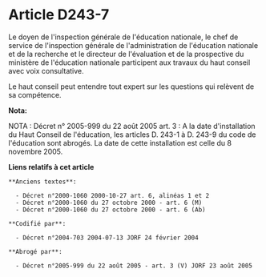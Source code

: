# Article D243-7

Le doyen de l'inspection générale de l'éducation nationale, le chef de service de l'inspection générale de l'administration
de l'éducation nationale et de la recherche et le directeur de l'évaluation et de la prospective du ministère de l'éducation
nationale participent aux travaux du haut conseil avec voix consultative.

Le haut conseil peut entendre tout expert sur les questions qui relèvent de sa compétence.

**Nota:**

NOTA : Décret n° 2005-999 du 22 août 2005 art. 3 : A la date d'installation du Haut Conseil de l'éducation, les articles D.
243-1 à D. 243-9 du code de l'éducation sont abrogés. La date de cette installation est celle du 8 novembre 2005.

**Liens relatifs à cet article**

	**Anciens textes**:

	  - Décret n°2000-1060 2000-10-27 art. 6, alinéas 1 et 2
	  - Décret n°2000-1060 du 27 octobre 2000 - art. 6 (M)
	  - Décret n°2000-1060 du 27 octobre 2000 - art. 6 (Ab)

	**Codifié par**:

	  - Décret n°2004-703 2004-07-13 JORF 24 février 2004

	**Abrogé par**:

	  - Décret n°2005-999 du 22 août 2005 - art. 3 (V) JORF 23 août 2005
